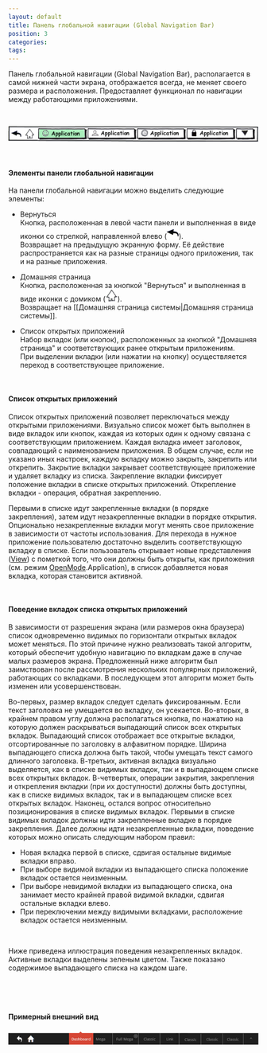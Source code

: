 ```yaml
---
layout: default
title: Панель глобальной навигации (Global Navigation Bar)
position: 3
categories: 
tags: 
---
```


Панель глобальной навигации (Global Navigation Bar), располагается в самой нижней части экрана, отображается всегда, не меняет своего размера и расположения. Предоставляет функционал по навигации между работающими приложениями.

   

![](GlobalNavigationBar.png)

   

#### Элементы панели глобальной навигации

На панели глобальной навигации можно выделить следующие элементы:

* Вернуться  
Кнопка, расположенная в левой части панели и выполненная в виде иконки со стрелкой, направленной влево (![](Back.png)).  
Возвращает на предыдущую экранную форму. Её действие распространяется как на разные страницы одного приложения, так и на разные приложения.

* Домашняя страница  
Кнопка, расположенная за кнопкой "Вернуться" и выполненная в виде иконки с домиком (![](Home.png)).  
Возвращает на [[Домашняя страница системы|Домашняя страница системы]].

* Список открытых приложений  
Набор вкладок (или кнопок), расположенных за кнопкой "Домашняя страница" и соответствующих ранее открытым приложениям.  
При выделении вкладки (или нажатии на кнопку) осуществляется переход в соответствующее приложение.

 

#### Список открытых приложений

Список открытых приложений позволяет переключаться между открытыми приложениями. Визуально список может быть выполнен в виде вкладок или кнопок, каждая из которых один к одному связана с соответствующим приложением. Каждая вкладка имеет заголовок, совпадающий с наименованием приложения. В общем случае, если не указано иных настроек, каждую вкладку можно закрыть, закрепить или открепить. Закрытие вкладки закрывает соответствующее приложение и удаляет вкладку из списка. Закрепление вкладки фиксирует положение вкладки в списке открытых приложений. Открепление вкладки - операция, обратная закреплению.

Первыми в списке идут закрепленные вкладки (в порядке закрепления), затем идут незакрепленные вкладки в порядке открытия. Опционально незакрепленные вкладки могут менять свое приложение в зависимости от частоты использования. Для перехода в нужное приложение пользователю достаточно выделить соответствующую вкладку в списке. Если пользователь открывает новые представления ([View](http://demo.infinnity.ru:8081/display/MC/View)) с пометкой того, что они должны быть открыты, как приложения (см. режим [OpenMode](http://demo.infinnity.ru:8081/display/MC/OpenMode).Application), в список добавляется новая вкладка, которая становится активной.

 

#### Поведение вкладок списка открытых приложений

В зависимости от разрешения экрана (или размеров окна браузера) список одновременно видимых по горизонтали открытых вкладок может меняться. По этой причине нужно реализовать такой алгоритм, который обеспечит удобную навигацию по вкладкам даже в случае малых размеров экрана. Предложенный ниже алгоритм был заимствован после рассмотрения нескольких популярных приложений, работающих со вкладками. В последующем этот алгоритм может быть изменен или усовершенствован.

Во-первых, размер вкладок следует сделать фиксированным. Если текст заголовка не умещается во вкладку, он усекается. Во-вторых, в крайнем правом углу должна располагаться кнопка, по нажатию на которую должен раскрываться выпадающий список всех открытых вкладок. Выпадающий список отображает все открытые вкладки, отсортированные по заголовку в алфавитном порядке. Ширина выпадающего списка должна быть такой, чтобы умещать текст самого длинного заголовка. В-третьих, активная вкладка визуально выделяется, как в списке видимых вкладок, так и в выпадающем списке всех открытых вкладок. В-четвертых, операции закрытия, закрепления и открепления вкладки (при их доступности) должны быть доступны, как в списке видимых вкладок, так и в выпадающем списке всех открытых вкладок. Наконец, остался вопрос относительно позиционирования в списке видимых вкладок. Первыми в списке видимых вкладок должны идти закрепленные вкладке в порядке закрепления. Далее должны идти незакрепленные вкладки, поведение которых можно описать следующим набором правил:

* Новая вкладка первой в списке, сдвигая остальные видимые вкладки вправо.
* При выборе видимой вкладки из выпадающего списка положение вкладок остается неизменным.
* При выборе невидимой вкладки из выпадающего списка, она занимает место крайней правой видимой вкладки, сдвигая остальные вкладки влево.
* При переключении между видимыми вкладками, расположение вкладок остается неизменным.

  

Ниже приведена иллюстрация поведения незакрепленных вкладок. Активные вкладки выделены зеленым цветом. Также показано содержимое выпадающего списка на каждом шаге.

   



 

#### Примерный внешний вид

![](GlobalNavigationBar_Ex.png)

 

 

